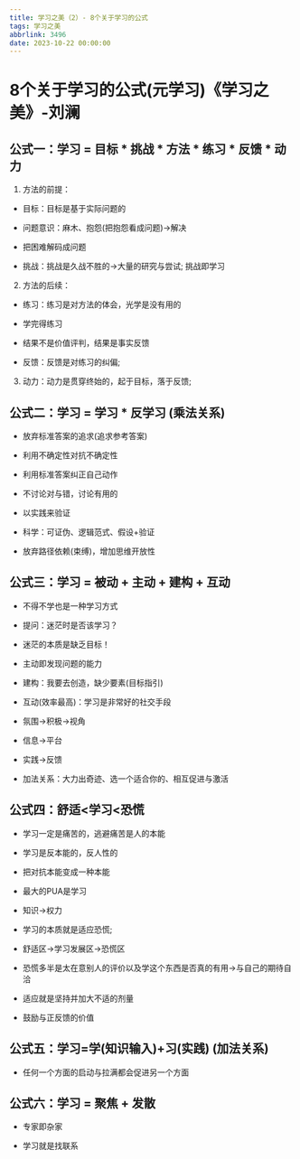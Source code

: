 ```yaml
---
title: 学习之美（2）- 8个关于学习的公式
tags: 学习之美
abbrlink: 3496
date: 2023-10-22 00:00:00
---
```


# 8个关于学习的公式(元学习)《学习之美》-刘澜

## 公式一：学习 = 目标 * 挑战 * 方法 * 练习 * 反馈 * 动力

1. 方法的前提：

- 目标：目标是基于实际问题的

- 问题意识：麻木、抱怨(把抱怨看成问题)->解决

- 把困难解码成问题

- 挑战：挑战是久战不胜的->大量的研究与尝试; 挑战即学习

2. 方法的后续：

- 练习：练习是对方法的体会，光学是没有用的

- 学完得练习

- 结果不是价值评判，结果是事实反馈

- 反馈：反馈是对练习的纠偏;

3. 动力：动力是贯穿终始的，起于目标，落于反馈;

## 公式二：学习 = 学习 * 反学习 (乘法关系)

- 放弃标准答案的追求(追求参考答案)

- 利用不确定性对抗不确定性

- 利用标准答案纠正自己动作

- 不讨论对与错，讨论有用的

- 以实践来验证

- 科学：可证伪、逻辑范式、假设+验证

- 放弃路径依赖(束缚)，增加思维开放性


## 公式三：学习 = 被动 + 主动 + 建构 + 互动

- 不得不学也是一种学习方式

- 提问：迷茫时是否该学习？

- 迷茫的本质是缺乏目标！

- 主动即发现问题的能力

- 建构：我要去创造，缺少要素(目标指引)

- 互动(效率最高)：学习是非常好的社交手段

- 氛围->积极->视角

- 信息->平台

- 实践->反馈

- 加法关系：大力出奇迹、选一个适合你的、相互促进与激活


## 公式四：舒适<学习<恐慌

- 学习一定是痛苦的，逃避痛苦是人的本能

- 学习是反本能的，反人性的

- 把对抗本能变成一种本能

- 最大的PUA是学习

- 知识->权力

- 学习的本质就是适应恐慌;

- 舒适区->学习发展区->恐慌区

- 恐慌多半是太在意别人的评价以及学这个东西是否真的有用->与自己的期待自洽

- 适应就是坚持并加大不适的剂量

- 鼓励与正反馈的价值


## 公式五：学习=学(知识输入)+习(实践) (加法关系)

- 任何一个方面的启动与拉满都会促进另一个方面


## 公式六：学习 = 聚焦 + 发散

- 专家即杂家

- 学习就是找联系

